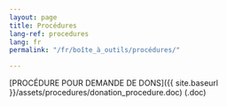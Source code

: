 ```yaml
---
layout: page
title: Procédures
lang-ref: procedures
lang: fr
permalink: "/fr/boîte_à_outils/procédures/"

---
```

[PROCÉDURE POUR DEMANDE DE DONS]({{ site.baseurl }}/assets/procedures/donation_procedure.doc) (.doc)